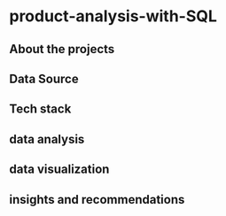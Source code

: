 # product-analysis-with-SQL

## About the projects

## Data Source

## Tech stack

## data analysis

##  data visualization

## insights and recommendations
